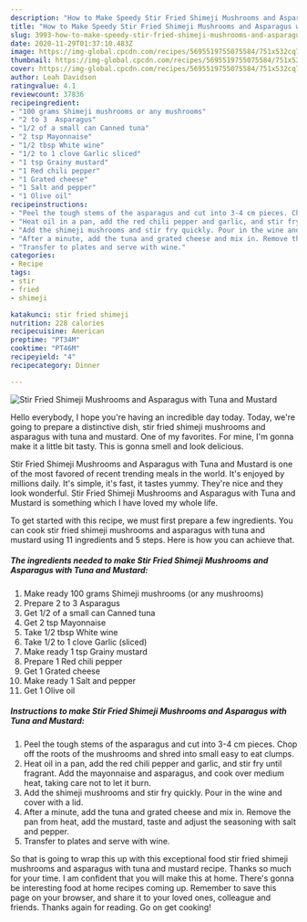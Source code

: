 ```yaml
---
description: "How to Make Speedy Stir Fried Shimeji Mushrooms and Asparagus with Tuna and Mustard"
title: "How to Make Speedy Stir Fried Shimeji Mushrooms and Asparagus with Tuna and Mustard"
slug: 3993-how-to-make-speedy-stir-fried-shimeji-mushrooms-and-asparagus-with-tuna-and-mustard
date: 2020-11-29T01:37:10.483Z
image: https://img-global.cpcdn.com/recipes/5695519755075584/751x532cq70/stir-fried-shimeji-mushrooms-and-asparagus-with-tuna-and-mustard-recipe-main-photo.jpg
thumbnail: https://img-global.cpcdn.com/recipes/5695519755075584/751x532cq70/stir-fried-shimeji-mushrooms-and-asparagus-with-tuna-and-mustard-recipe-main-photo.jpg
cover: https://img-global.cpcdn.com/recipes/5695519755075584/751x532cq70/stir-fried-shimeji-mushrooms-and-asparagus-with-tuna-and-mustard-recipe-main-photo.jpg
author: Leah Davidson
ratingvalue: 4.1
reviewcount: 37836
recipeingredient:
- "100 grams Shimeji mushrooms or any mushrooms"
- "2 to 3  Asparagus"
- "1/2 of a small can Canned tuna"
- "2 tsp Mayonnaise"
- "1/2 tbsp White wine"
- "1/2 to 1 clove Garlic sliced"
- "1 tsp Grainy mustard"
- "1 Red chili pepper"
- "1 Grated cheese"
- "1 Salt and pepper"
- "1 Olive oil"
recipeinstructions:
- "Peel the tough stems of the asparagus and cut into 3-4 cm pieces. Chop off the roots of the mushrooms and shred into small easy to eat clumps."
- "Heat oil in a pan, add the red chili pepper and garlic, and stir fry until fragrant. Add the mayonnaise and asparagus, and cook over medium heat, taking care not to let it burn."
- "Add the shimeji mushrooms and stir fry quickly. Pour in the wine and cover with a lid."
- "After a minute, add the tuna and grated cheese and mix in. Remove the pan from heat, add the mustard, taste and adjust the seasoning with salt and pepper."
- "Transfer to plates and serve with wine."
categories:
- Recipe
tags:
- stir
- fried
- shimeji

katakunci: stir fried shimeji 
nutrition: 228 calories
recipecuisine: American
preptime: "PT34M"
cooktime: "PT46M"
recipeyield: "4"
recipecategory: Dinner

---
```



![Stir Fried Shimeji Mushrooms and Asparagus with Tuna and Mustard](https://img-global.cpcdn.com/recipes/5695519755075584/751x532cq70/stir-fried-shimeji-mushrooms-and-asparagus-with-tuna-and-mustard-recipe-main-photo.jpg)

Hello everybody, I hope you're having an incredible day today. Today, we're going to prepare a distinctive dish, stir fried shimeji mushrooms and asparagus with tuna and mustard. One of my favorites. For mine, I'm gonna make it a little bit tasty. This is gonna smell and look delicious.



Stir Fried Shimeji Mushrooms and Asparagus with Tuna and Mustard is one of the most favored of recent trending meals in the world. It's enjoyed by millions daily. It's simple, it's fast, it tastes yummy. They're nice and they look wonderful. Stir Fried Shimeji Mushrooms and Asparagus with Tuna and Mustard is something which I have loved my whole life.


To get started with this recipe, we must first prepare a few ingredients. You can cook stir fried shimeji mushrooms and asparagus with tuna and mustard using 11 ingredients and 5 steps. Here is how you can achieve that.

<!--inarticleads1-->

##### The ingredients needed to make Stir Fried Shimeji Mushrooms and Asparagus with Tuna and Mustard:

1. Make ready 100 grams Shimeji mushrooms (or any mushrooms)
1. Prepare 2 to 3  Asparagus
1. Get 1/2 of a small can Canned tuna
1. Get 2 tsp Mayonnaise
1. Take 1/2 tbsp White wine
1. Take 1/2 to 1 clove Garlic (sliced)
1. Make ready 1 tsp Grainy mustard
1. Prepare 1 Red chili pepper
1. Get 1 Grated cheese
1. Make ready 1 Salt and pepper
1. Get 1 Olive oil




<!--inarticleads2-->

##### Instructions to make Stir Fried Shimeji Mushrooms and Asparagus with Tuna and Mustard:

1. Peel the tough stems of the asparagus and cut into 3-4 cm pieces. Chop off the roots of the mushrooms and shred into small easy to eat clumps.
1. Heat oil in a pan, add the red chili pepper and garlic, and stir fry until fragrant. Add the mayonnaise and asparagus, and cook over medium heat, taking care not to let it burn.
1. Add the shimeji mushrooms and stir fry quickly. Pour in the wine and cover with a lid.
1. After a minute, add the tuna and grated cheese and mix in. Remove the pan from heat, add the mustard, taste and adjust the seasoning with salt and pepper.
1. Transfer to plates and serve with wine.




So that is going to wrap this up with this exceptional food stir fried shimeji mushrooms and asparagus with tuna and mustard recipe. Thanks so much for your time. I am confident that you will make this at home. There's gonna be interesting food at home recipes coming up. Remember to save this page on your browser, and share it to your loved ones, colleague and friends. Thanks again for reading. Go on get cooking!
